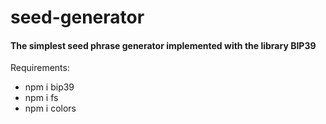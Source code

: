 # seed-generator
#### The simplest seed phrase generator implemented with the library BIP39

Requirements:
- npm i bip39
- npm i fs
- npm i colors

